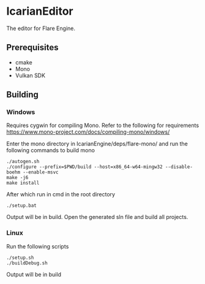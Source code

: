 # IcarianEditor
The editor for Flare Engine.

## Prerequisites
* cmake
* Mono
* Vulkan SDK

## Building

### Windows
Requires cygwin for compiling Mono. 
Refer to the following for requirements https://www.mono-project.com/docs/compiling-mono/windows/ 

Enter the mono directory in IcarianEngine/deps/flare-mono/ and run the following commands to build mono 
```
./autogen.sh
./configure --prefix=$PWD/build --host=x86_64-w64-mingw32 --disable-boehm --enable-msvc
make -j6
make install
```
After which run in cmd in the root directory
```
./setup.bat
```
Output will be in build.
Open the generated sln file and build all projects.

### Linux
Run the following scripts
```
./setup.sh
./buildDebug.sh
```
Output will be in build